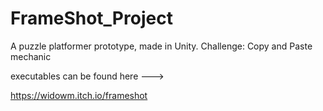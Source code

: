 # FrameShot_Project
 A puzzle platformer prototype, made in Unity.
 Challenge: Copy and Paste mechanic

 

executables can be found here --->

https://widowm.itch.io/frameshot


